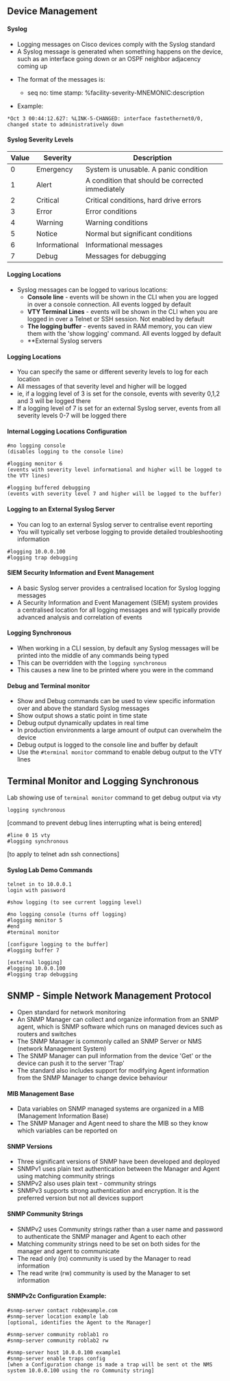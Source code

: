 ## Device Management 

#### Syslog

- Logging messages on Cisco devices comply with the Syslog standard
- A Syslog message is generated when something happens on the device, such as an interface going down or an OSPF neighbor adjacency coming up


* The format of the messages is: 
    - seq no: time stamp: %facility-severity-MNEMONIC:description

* Example:
```
*Oct 3 00:44:12.627: %LINK-5-CHANGED: interface fastethernet0/0, changed state to administratively down
```

#### Syslog Severity Levels 

| Value | Severity      | Description                                      |
|-------|---------------|--------------------------------------------------|
| 0     | Emergency     | System is unusable. A panic condition            |
| 1     | Alert         | A condition that should be corrected immediately |
| 2     | Critical      | Critical conditions, hard drive errors           |
| 3     | Error         | Error conditions                                 |
| 4     | Warning       | Warning conditions                               |
| 5     | Notice        | Normal but significant conditions                |
| 6     | Informational | Informational messages                           |
| 7     | Debug         | Messages for debugging                           |

#### Logging Locations 

* Syslog messages can be logged to various locations:
    - **Console line** - events will be shown in the CLI when you are logged in over a console connection. All events logged by default
    - **VTY Terminal Lines** - events will be shown in the CLI when you are logged in over a Telnet or SSH session. Not enabled by default 
    - **The logging buffer** - events saved in RAM memory, you can view them with the 'show logging' command. All events logged by default 
    - **External Syslog servers

#### Logging Locations 

- You can specify the same or different severity levels to log for each location
- All messages of that severity level and higher will be logged 
- ie, if a logging level of 3 is set for the console, events with severity 0,1,2 and 3 will be logged there
- If a logging level of 7 is set for an external Syslog server, events from all severity levels 0-7 will be logged there

#### Internal Logging Locations Configuration 
```
#no logging console 
(disables logging to the console line)

#logging monitor 6 
(events with severity level informational and higher will be logged to the VTY lines)

#logging buffered debugging 
(events with severity level 7 and higher will be logged to the buffer)
```

#### Logging to an External Syslog Server 

* You can log to an external Syslog server to centralise event reporting 
* You will typically set verbose logging to provide detailed troubleshooting information 
```
#logging 10.0.0.100
#logging trap debugging
```

#### SIEM Security Information and Event Management
- A basic Syslog server provides a centralised location for Syslog logging messages 
- A Security Information and Event Management (SIEM) system provides a centralised location for all logging messages and will typically provide advanced analysis and correlation of events 

#### Logging Synchronous 
- When working in a CLI session, by default any Syslog messages will be printed into the middle of any commands being typed 
- This can be overridden with the ```logging synchronous``` 
- This causes a new line to be printed where you were in the command 

#### Debug and Terminal monitor

* Show and Debug commands can be used to view specific information over and above the standard Syslog messages 
* Show output shows a static point in time state
* Debug output dynamically updates in real time 
* In production environments a large amount of output can overwhelm the device 
* Debug output is logged to the console line and buffer by default 
* Use the ```#terminal monitor``` command to enable debug output to the VTY lines 


## Terminal Monitor and Logging Synchronous

Lab showing use of ```terminal monitor``` command to get debug output via vty 

```
logging synchronous
```
[command to prevent debug lines interrupting what is being entered]
```
#line 0 15 vty 
#logging synchronous
```
[to apply to telnet adn ssh connections] 

#### Syslog Lab Demo Commands 

```
telnet in to 10.0.0.1
login with password 

#show logging (to see current logging level)

#no logging console (turns off logging)
#logging monitor 5
#end 
#terminal monitor 

[configure logging to the buffer]
#logging buffer 7

[external logging]
#logging 10.0.0.100
#logging trap debugging
```

## SNMP - Simple Network Management Protocol

* Open standard for network monitoring 
* An SNMP Manager can collect and organize information from an SNMP agent, which is SNMP software which runs on managed devices such as routers and switches
* The SNMP Manager is commonly called an SNMP Server or NMS (network Management System)
* The SNMP Manager can pull information from the device 'Get' or the device can push it to the server 'Trap'
* The standard also includes support for modifying Agent information from the SNMP Manager to change device behaviour

#### MIB Management Base
* Data variables on SNMP managed systems are organized in a MIB (Management Information Base)
* The SNMP Manager and Agent need to share the MIB so they know which variables can be reported on 

#### SNMP Versions 
* Three significant versions of SNMP have been developed and deployed 
* SNMPv1 uses plain text authentication between the Manager and Agent using matching community strings
* SNMPv2 also uses plain text - community strings
* SNMPv3 supports strong authentication and encryption. It is the preferred version but not all devices support

#### SNMP Community Strings

* SNMPv2 uses Community strings rather than a user name and password to authenticate the SNMP manager and Agent to each other 
* Matching community strings need to be set on both sides for the manager and agent to communicate 
* The read only (ro) community is used by the Manager to read information
* The read write (rw) community is used by the Manager to set information

#### SNMPv2c Configuration Example:
```
#snmp-server contact rob@example.com
#snmp-server location example lab 
[optional, identifies the Agent to the Manager]

#snmp-server community roblab1 ro 
#snmp-server community roblab2 rw

#snmp-server host 10.0.0.100 example1 
#snmp-server enable traps config 
[when a Configuration change is made a trap will be sent ot the NMS system 10.0.0.100 using the ro Community string]





